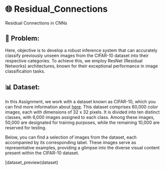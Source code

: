 # 🌐 Residual_Connections
Residual Connections in CNNs

## 📌 Problem:
Here, objective is to develop a robust inference system that can accurately classify previously unseen images from the CIFAR-10 dataset into their respective categories. To achieve this, we employ ResNet (Residual Networks) architectures, known for their exceptional performance in image classification tasks.

## 📊 Dataset:
In this Assignment, we work with a dataset known as CIFAR-10, which you can find more information about [here](https://www.cs.toronto.edu/~kriz/cifar.html). This dataset comprises 60,000 color images, each with dimensions of 32 x 32 pixels. It is divided into ten distinct classes, with 6,000 images assigned to each class. Among these images, 50,000 are designated for training purposes, while the remaining 10,000 are reserved for testing.

Below, you can find a selection of images from the dataset, each accompanied by its corresponding label. These images serve as representative examples, providing a glimpse into the diverse visual content present within the CIFAR-10 dataset.

[dataset_preview(dataset)
